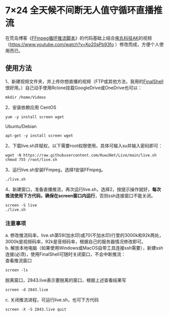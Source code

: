 # 7×24 全天候不间断无人值守循环直播推流
在荒岛博客《<a href="https://lala.im/4816.html" target="_blank">FFmpeg循环推流脚本</a>》的代码基础上结合<a href="https://www.youtube.com/@AkilaZhang" target="_blank">电丸科技AK</a>的视频（https://www.youtube.com/watch?v=Ko20sPb93fo ）修改而成，方便个人使用而已。
## 使用方法
1、新建视频文件夹，并上传你想直播的视频（FTP或其他方法，我用的<a href="http://www.hostbuf.com/t/988.html" target="_blank">FinalShell</a>很好用。）自己动手使用Rclone挂载GoogleDrive或OneDrive也可以：
```
mkdir /home/Videos
```
2、安装依赖应用
CentOS
```
yum -y install screen wget
```
Ubuntu/Debian
```
apt-get -y install screen wget
```
2、下载live.sh并赋权，以下需要root权限使用，具体可输入su并输入密码即可：
```
wget -N https://raw.githubusercontent.com/KuwiNet/Live/main/live.sh
chmod 755 /root/live.sh
```
3、运行live.sh安装FFmpeg，选择1安装FFmpeg。
```
./live.sh
```
4、新建窗口，准备直播推流，再次运行live.sh，选择2，按提示操作就好，<b>每次推流使用下方代码，确保在screen窗口内运行</b>，否则ssh连接窗口不能关闭。
```
screen -S live
./live.sh
```
### 注意事项
a. 修改推流码率，live.sh第59(加水印)或70(不加水印)行里的3000k和92k两处，3000k是视频码率，92k是音频码率，根据自己的服务器情况修改即可。</br>
b. 解放本地电脑（如果使用Windows或MacOS自带工具连接ssh需要），新建ssh连接(必须)，使用FinalShell可随时关闭窗口，不会中断推流：</br>
查看推流窗口
```
screen -ls
```
脱离窗口，2843.live表示要脱离的窗口，根据上述查看结果写
```
screen -d 2843.live
```
c. 关闭推流进程，可运行live.sh，也可下方代码
```
screen -X -S 2843.live quit
```
